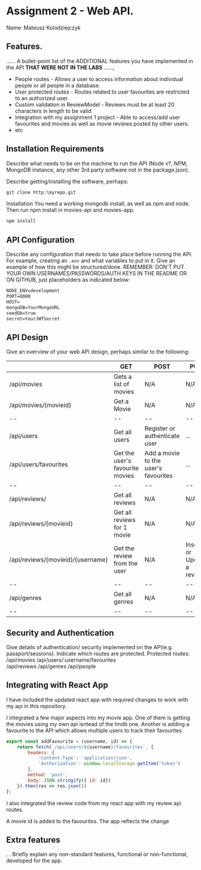 # Assignment 2 - Web API.

Name: Mateusz Kolodziejczyk

## Features.

...... A bullet-point list of the ADDITIONAL features you have implemented in the API **THAT WERE NOT IN THE LABS** ......,
 
 + People routes - Allows a user to access information about individual people or all people in a database.
 + User protected routes - Routes related to user favourites are restricted to an authorized user.
 + Custom validation in ReviewModel - Reviews must be at least 20 characters in length to be valid
 + Integration with my assignment 1 project - Able to access/add user favourites and movies as well as movie reviews posted by other users.
 + etc

## Installation Requirements

Describe what needs to be on the machine to run the API (Node v?, NPM, MongoDB instance, any other 3rd party software not in the package.json). 

Describe getting/installing the software, perhaps:

```bat
git clone http:\myrepo.git
```

Installation
You need a working mongodb install, as well as npm and node.
Then run npm install in movies-api and movies-app.
```bat
npm install
```

## API Configuration
Describe any configuration that needs to take place before running the API. For example, creating an ``.env`` and what variables to put in it. Give an example of how this might be structured/done.
REMEMBER: DON'T PUT YOUR OWN USERNAMES/PASSWORDS/AUTH KEYS IN THE README OR ON GITHUB, just placeholders as indicated below:

```bat
NODE_ENV=development
PORT=8080
HOST=
mongoDB=YourMongoURL
seedDb=true
secret=YourJWTSecret
```


## API Design
Give an overview of your web API design, perhaps similar to the following: 

|  |  GET | POST | PUT | DELETE
| -- | -- | -- | -- | -- 
| /api/movies |Gets a list of movies | N/A | N/A |
| /api/movies/{movieid} | Get a Movie | N/A | N/A | N/A
| -- | -- | -- | -- | -- 
| /api/users | Get all users | Register or authenticate user | ... | ...
| /api/users/favourites | Get the user's favourite movies | Add a movie to the user's favourites | ... | ...
| -- | -- | -- | -- | --
| /api/reviews/ | Get all reviews | N/A | N/A | N/A
| /api/reviews/{movieid} | Get all reviews for 1 movie | N/A | N/A | N/A
| /api/reviews/{movieid}/{username} | Get the review from the user | N/A | Insert or Update a review. | Delete a review
| -- | -- | -- | -- | --
| /api/genres | Get all genres | N/A | N/A | N/A
| -- | -- | -- | -- | --


## Security and Authentication
Give details of authentication/ security implemented on the API(e.g. passport/sessions). Indicate which routes are protected.
Protected routes:
    /api/movies 
    /api/users/:username/favourites  
    /api/reviews 
    /api/genres
    /api/people

## Integrating with React App

I have included the updated react app with required changes to work with my api in this repository.

I integrated a few major aspects into my movie app. One of them is getting the movies using my own api isntead of the tmdb one. Another is adding a favourite to the API which allows multiple users to track their favourites.

~~~Javascript
export const addFavourite = (username, id) => {
    return fetch(`/api/users/${username}/favourites`, {
        headers: {
            'Content-Type': 'application/json',
            'Authorization': window.localStorage.getItem('token')
        },
        method: 'post',
        body: JSON.stringify({ id: id})
    }).then(res => res.json())
};
~~~

I also integrated the review code from my react app with my review api routes.

A movie id is added to the favourites. The app reflects the change

## Extra features

. . Briefly explain any non-standard features, functional or non-functional, developed for the app.  
